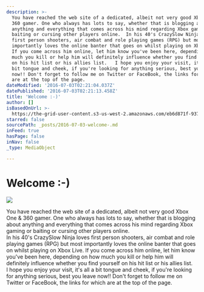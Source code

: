```yaml
---
description: >-
  You have reached the web site of a dedicated, albeit not very good Xbox One &
  360 gamer. One who always has lots to say, whether that is blogging about
  anything and everything that comes across his mind regarding Xbox gaming or
  baiting or cursing other players online.  In his 40's CrazySlow Ninja loves
  first person shooters, air combat and role playing games (RPG) but most
  importantly loves the online banter that goes on whilst playing on Xbox Live.
  If you come across him online, let him know you've been here, depending on how
  much you kill or help him will definitely influence whether you find yourself
  on his hit list or his allies list.   I hope you enjoy your visit, it's all a
  bit tongue and cheek, if you're looking for anything serious, best you leave
  now!! Don't forget to follow me on Twitter or FaceBook, the links for which
  are at the top of the page.
dateModified: '2016-07-03T02:21:04.037Z'
datePublished: '2016-07-03T02:21:13.458Z'
title: 'Welcome :-)'
author: []
isBasedOnUrl: >-
  https://the-grid-user-content.s3-us-west-2.amazonaws.com/eb6d871f-9379-4f9b-b25d-a2b06ec2b028.png
starred: false
sourcePath: _posts/2016-07-03-welcome-.md
inFeed: true
hasPage: false
inNav: false
_type: MediaObject

---
```

# Welcome :-)
![](https://the-grid-user-content.s3-us-west-2.amazonaws.com/4c615ad0-9ddd-45a5-b9b2-49e64da0c23b.png)

You have reached the web site of a dedicated, albeit not very good Xbox One & 360 gamer. One who always has lots to say, whether that is blogging about anything and everything that comes across his mind regarding Xbox gaming or baiting or cursing other players online.  
In his 40's CrazySlow Ninja loves first person shooters, air combat and role playing games (RPG) but most importantly loves the online banter that goes on whilst playing on Xbox Live. If you come across him online, let him know you've been here, depending on how much you kill or help him will definitely influence whether you find yourself on his hit list or his allies list.   
I hope you enjoy your visit, it's all a bit tongue and cheek, if you're looking for anything serious, best you leave now!! Don't forget to follow me on Twitter or FaceBook, the links for which are at the top of the page.
